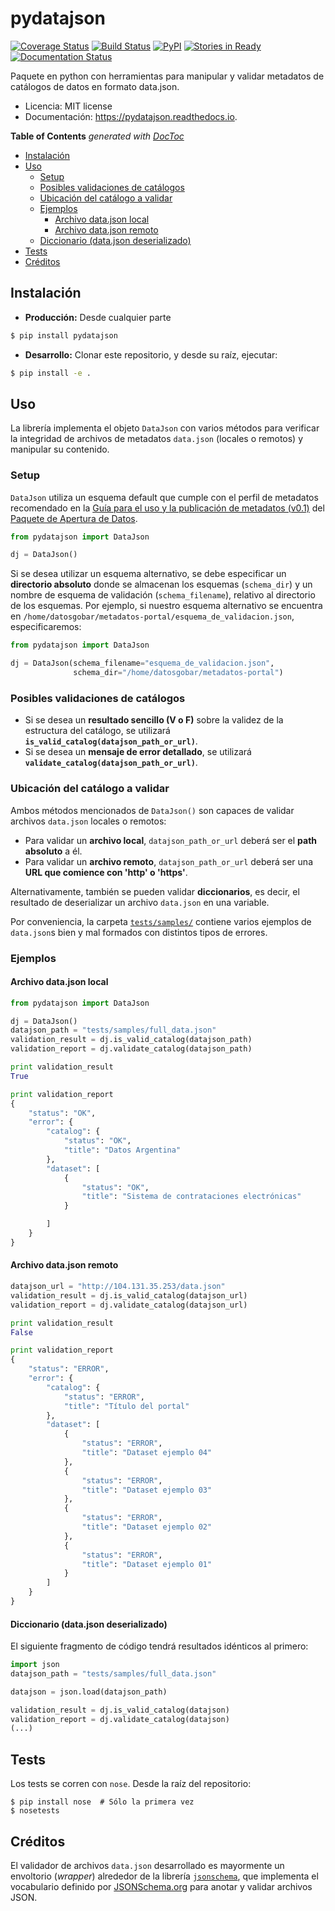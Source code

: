 pydatajson
===

[![Coverage Status](https://coveralls.io/repos/github/datosgobar/pydatajson/badge.svg?branch=master)](https://coveralls.io/github/datosgobar/pydatajson?branch=master)
[![Build Status](https://travis-ci.org/datosgobar/pydatajson.svg?branch=master)](https://travis-ci.org/datosgobar/pydatajson)
[![PyPI](https://badge.fury.io/py/pydatajson.svg)](http://badge.fury.io/py/pydatajson)
[![Stories in Ready](https://badge.waffle.io/datosgobar/pydatajson.png?label=ready&title=Ready)](https://waffle.io/datosgobar/pydatajson)
[![Documentation Status](http://readthedocs.org/projects/pydatajson/badge/?version=latest)](http://pydatajson.readthedocs.io/en/latest/?badge=latest)

Paquete en python con herramientas para manipular y validar metadatos de catálogos de datos en formato data.json.

* Licencia: MIT license
* Documentación: https://pydatajson.readthedocs.io.

<!-- START doctoc generated TOC please keep comment here to allow auto update -->
<!-- DON'T EDIT THIS SECTION, INSTEAD RE-RUN doctoc TO UPDATE -->
**Table of Contents**  *generated with [DocToc](https://github.com/thlorenz/doctoc)*

- [Instalación](#instalaci%C3%B3n)
- [Uso](#uso)
  - [Setup](#setup)
  - [Posibles validaciones de catálogos](#posibles-validaciones-de-cat%C3%A1logos)
  - [Ubicación del catálogo a validar](#ubicaci%C3%B3n-del-cat%C3%A1logo-a-validar)
  - [Ejemplos](#ejemplos)
    - [Archivo data.json local](#archivo-datajson-local)
    - [Archivo data.json remoto](#archivo-datajson-remoto)
  - [Diccionario (data.json deserializado)](#diccionario-datajson-deserializado)
- [Tests](#tests)
- [Créditos](#cr%C3%A9ditos)

<!-- END doctoc generated TOC please keep comment here to allow auto update -->

## Instalación

* **Producción:** Desde cualquier parte

```bash
$ pip install pydatajson
```

* **Desarrollo:** Clonar este repositorio, y desde su raíz, ejecutar:
```bash
$ pip install -e .
```

## Uso

La librería implementa el objeto `DataJson` con varios métodos para verificar la integridad de archivos de metadatos `data.json` (locales o remotos) y manipular su contenido.

### Setup

`DataJson` utiliza un esquema default que cumple con el perfil de metadatos recomendado en la [Guía para el uso y la publicación de metadatos (v0.1)](https://github.com/datosgobar/paquete-apertura-datos/raw/master/docs/Gu%C3%ADa%20para%20el%20uso%20y%20la%20publicaci%C3%B3n%20de%20metadatos%20(v0.1).pdf) del [Paquete de Apertura de Datos](https://github.com/datosgobar/paquete-apertura-datos).

```python
from pydatajson import DataJson

dj = DataJson()
```

Si se desea utilizar un esquema alternativo, se debe especificar un **directorio absoluto** donde se almacenan los esquemas (`schema_dir`) y un nombre de esquema de validación (`schema_filename`), relativo al directorio  de los esquemas. Por ejemplo, si nuestro esquema alternativo se encuentra en `/home/datosgobar/metadatos-portal/esquema_de_validacion.json`, especificaremos:

```python
from pydatajson import DataJson

dj = DataJson(schema_filename="esquema_de_validacion.json",
              schema_dir="/home/datosgobar/metadatos-portal")
```

### Posibles validaciones de catálogos

- Si se desea un **resultado sencillo (V o F)** sobre la validez de la estructura del catálogo, se utilizará **`is_valid_catalog(datajson_path_or_url)`**.
- Si se desea un **mensaje de error detallado**, se utilizará **`validate_catalog(datajson_path_or_url)`**.

### Ubicación del catálogo a validar

Ambos métodos mencionados de `DataJson()` son capaces de validar archivos `data.json` locales o remotos:

- Para validar un **archivo local**, `datajson_path_or_url` deberá ser el **path absoluto** a él.
- Para validar un **archivo remoto**, `datajson_path_or_url` deberá ser una **URL que comience con 'http' o 'https'**.

Alternativamente, también se pueden validar **diccionarios**, es decir, el resultado de deserializar un archivo `data.json` en una variable.

Por conveniencia, la carpeta [`tests/samples/`](tests/samples/) contiene varios ejemplos de `data.json`s bien y mal formados con distintos tipos de errores.

### Ejemplos

#### Archivo data.json local

```python
from pydatajson import DataJson

dj = DataJson()
datajson_path = "tests/samples/full_data.json"
validation_result = dj.is_valid_catalog(datajson_path)
validation_report = dj.validate_catalog(datajson_path)

print validation_result
True

print validation_report
{
    "status": "OK",
    "error": {
        "catalog": {
            "status": "OK",
            "title": "Datos Argentina"
        },
        "dataset": [
            {
                "status": "OK",
                "title": "Sistema de contrataciones electrónicas"
            }

        ]
    }
}
```

#### Archivo data.json remoto

```python
datajson_url = "http://104.131.35.253/data.json"
validation_result = dj.is_valid_catalog(datajson_url)
validation_report = dj.validate_catalog(datajson_url)

print validation_result
False

print validation_report
{
    "status": "ERROR",
    "error": {
        "catalog": {
            "status": "ERROR",
            "title": "Título del portal"
        },
        "dataset": [
            {
                "status": "ERROR",
                "title": "Dataset ejemplo 04"
            },
            {
                "status": "ERROR",
                "title": "Dataset ejemplo 03"
            },
            {
                "status": "ERROR",
                "title": "Dataset ejemplo 02"
            },
            {
                "status": "ERROR",
                "title": "Dataset ejemplo 01"
            }
        ]
    }
}
```

#### Diccionario (data.json deserializado)

El siguiente fragmento de código tendrá resultados idénticos al primero:
```python
import json
datajson_path = "tests/samples/full_data.json"

datajson = json.load(datajson_path)

validation_result = dj.is_valid_catalog(datajson)
validation_report = dj.validate_catalog(datajson)
(...)

```

## Tests

Los tests se corren con `nose`. Desde la raíz del repositorio:
```
$ pip install nose  # Sólo la primera vez
$ nosetests
```

## Créditos

El validador de archivos `data.json` desarrollado es mayormente un envoltorio (*wrapper*) alrededor de la librería [`jsonschema`](https://github.com/Julian/jsonschema), que implementa el vocabulario definido por [JSONSchema.org](http://json-schema.org/) para anotar y validar archivos JSON.
